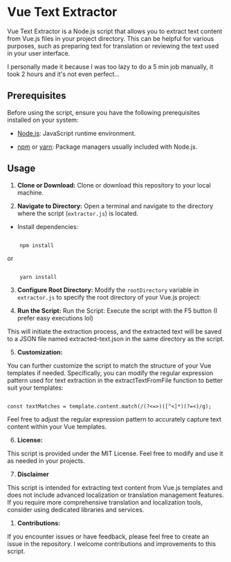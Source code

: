 
# Vue Text Extractor

  

Vue Text Extractor is a Node.js script that allows you to extract text content from Vue.js files in your project directory. This can be helpful for various purposes, such as preparing text for translation or reviewing the text used in your user interface.

  

I personally made it because I was too lazy to do a 5 min job manually, it took 2 hours and it's not even perfect...

  

## Prerequisites

  

Before using the script, ensure you have the following prerequisites installed on your system:

  

- [Node.js](https://nodejs.org/): JavaScript runtime environment.

- [npm](https://www.npmjs.com/) or [yarn](https://yarnpkg.com/): Package managers usually included with Node.js.

  

## Usage

  

1.  **Clone or Download:** Clone or download this repository to your local machine.

  

2.  **Navigate to Directory:** Open a terminal and navigate to the directory where the script (`extractor.js`) is located.
- Install dependencies:

~~~

    npm install

~~~
or

~~~

    yarn install

~~~

  

3.  **Configure Root Directory:** Modify the `rootDirectory` variable in `extractor.js` to specify the root directory of your Vue.js project:

  

5.  **Run the Script:** Run the Script: Execute the script with the F5 button (I prefer easy executions lol)

This will initiate the extraction process, and the extracted text will be saved to a JSON file named extracted-text.json in the same directory as the script.

  
  

5.  **Customization:**

You can further customize the script to match the structure of your Vue templates if needed. Specifically, you can modify the regular expression pattern used for text extraction in the extractTextFromFile function to better suit your templates:

  

~~~

const textMatches = template.content.match(/(?<=>)([^<]*)(?=<)/g);

~~~

  

Feel free to adjust the regular expression pattern to accurately capture text content within your Vue templates.

  

6.  **License:**

This script is provided under the MIT License. Feel free to modify and use it as needed in your projects.

  

7.  **Disclaimer**

This script is intended for extracting text content from Vue.js templates and does not include advanced localization or translation management features. If you require more comprehensive translation and localization tools, consider using dedicated libraries and services.

1.  **Contributions:**

If you encounter issues or have feedback, please feel free to create an issue in the repository. I welcome contributions and improvements to this script.
